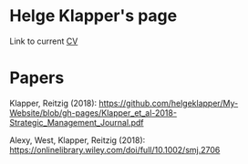 # Helge Klapper's page

Link to current <a href="https://github.com/helgeklapper/My-Website/blob/gh-pages/Klapper%2020190320%20CV.pdf">CV</a>  


# Papers

Klapper, Reitzig (2018): https://github.com/helgeklapper/My-Website/blob/gh-pages/Klapper_et_al-2018-Strategic_Management_Journal.pdf

Alexy, West, Klapper, Reitzig (2018): https://onlinelibrary.wiley.com/doi/full/10.1002/smj.2706


